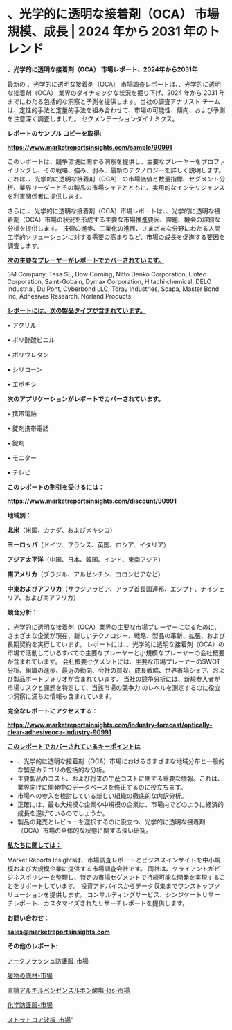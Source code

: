 # 、光学的に透明な接着剤（OCA） 市場規模、成長 | 2024 年から 2031 年のトレンド

<strong>、光学的に透明な接着剤（OCA） 市場レポート、2024年から2031年</strong>

最新の 、光学的に透明な接着剤（OCA） 市場調査レポートは、、光学的に透明な接着剤（OCA） 業界のダイナミックな状況を掘り下げ、2024 年から 2031 年までにわたる包括的な洞察と予測を提供します。当社の調査アナリスト チームは、定性的手法と定量的手法を組み合わせて、市場の可能性、傾向、および予測を注意深く調査しました。 セグメンテーションダイナミクス。



<strong>レポートのサンプル コピーを取得:</strong> <a href=https://www.marketreportsinsights.com/sample/90991>

<strong><u>https://www.marketreportsinsights.com/sample/90991</u></strong></a>

このレポートは、競争環境に関する洞察を提供し、主要なプレーヤーをプロファイリングし、その戦略、強み、弱み、最新のテクノロジーを詳しく説明します。 これは、、光学的に透明な接着剤（OCA） の市場価値と数量指標、セグメント分析、業界リーダーとその製品の市場シェアとともに、実用的なインテリジェンスを利害関係者に提供します。

さらに、、光学的に透明な接着剤（OCA）市場レポートは、、光学的に透明な接着剤（OCA）市場の状況を形成する主要な市場推進要因、課題、機会の詳細な分析を提供します。 技術の進歩、工業化の進展、さまざまな分野にわたる人間工学的ソリューションに対する需要の高まりなど、市場の成長を促進する要因を調査します。



<strong><u>次の主要なプレーヤーがレポートでカバーされています。</u></strong>

3M Company, Tesa SE, Dow Corning, Nitto Denko Corporation, Lintec Corporation, Saint-Gobain, Dymax Corporation, Hitachi chemical, DELO Industrial, Du Pont, Cyberbond LLC, Toray Industries, Scapa, Master Bond Inc, Adhesives Research, Norland Products



<strong><u><b>レポートには、次の製品タイプが含まれています。</b></u></strong>

• アクリル

• ポリ酢酸ビニル

• ポリウレタン

• シリコーン

• エポキシ



<strong><b>次のアプリケーションがレポートでカバーされています。</b></strong>

• 携帯電話

• 錠剤携帯電話

• 錠剤

• モニター

• テレビ



<strong><b>このレポートの割引を受けるには：</b></strong><a href=https://www.marketreportsinsights.com/discount/90991>

<strong><u>https://www.marketreportsinsights.com/discount/90991</u></strong></a>



<strong>地域別：</strong>



<strong>北米</strong>（米国、カナダ、およびメキシコ）



<strong>ヨーロッパ</strong>（ドイツ、フランス、英国、ロシア、イタリア）



<strong>アジア太平洋</strong>（中国、日本、韓国、インド、東南アジア）



<strong>南アメリカ</strong>（ブラジル、アルゼンチン、コロンビアなど）



<strong>中東およびアフリカ</strong>（サウジアラビア、アラブ首長国連邦、エジプト、ナイジェリア、および南アフリカ）



<strong>競合分析：</strong>

、光学的に透明な接着剤（OCA）業界の主要な市場プレーヤーになるために、さまざまな企業が現在、新しいテクノロジー、戦略、製品の革新、拡張、および長期契約を実行しています。 レポートには、、光学的に透明な接着剤（OCA）の市場で活動しているすべての主要なプレーヤーと小規模なプレーヤーの会社概要が含まれています。 会社概要セグメントには、主要な市場プレーヤーのSWOT分析、組織の進歩、最近の動向、会社の買収、成長戦略、世界市場シェア、および製品ポートフォリオが含まれています。 当社の競争分析には、新規参入者が市場リスクと課題を特定して、当該市場の競争力 のレベルを測定するのに役立つ洞察に満ちた情報も含まれています。



<strong>完全なレポートにアクセスする</strong>：

<a href=https://www.marketreportsinsights.com/industry-forecast/optically-clear-adhesiveoca-industry-90991>

<strong><u>https://www.marketreportsinsights.com/industry-forecast/optically-clear-adhesiveoca-industry-90991</u></strong></a>



<strong><u><b>このレポートでカバーされているキーポイントは</b></u></strong>
<ul>
  <li>、光学的に透明な接着剤（OCA）市場におけるさまざまな地域分布と一般的な製品カテゴリの包括的な分析。</li>
  <li>主要製品のコスト、および将来の生産コストに関する重要な情報。これは、業界向けに開発中のデータベースを修正するのに役立ちます。</li>
  <li>市場への参入を検討している新しい組織の徹底的な内訳分析。</li>
  <li>正確には、最も大規模な企業や中規模の企業は、市場内でどのように経済的成長を遂げているのでしょうか。</li>
  <li>製品の発売とレビューを選択するのに役立つ、光学的に透明な接着剤（OCA）市場の全体的な状態に関する深い研究。</li>
</ul>


<strong><u><b>私たちに関しては：</b></u></strong>

Market Reports Insightsは、市場調査レポートとビジネスインサイトを中小規模および大規模企業に提供する市場調査会社です。 同社は、クライアントがビジネスポリシーを整理し、特定の市場セグメントで持続可能な開発を実現することをサポートしています。 投資アドバイスからデータ収集までワンストップソリューションを提供します。 コンサルティングサービス、シンジケートリサーチレポート、カスタマイズされたリサーチレポートを提供します。



<strong><b>お問い合わせ</b></strong>：

<a href=mailto:sales@marketreportsinsights.com>

<strong><u>sales@marketreportsinsights.com</u></strong></a>



<strong>その他のレポート:</strong>

<a href=https://www.linkedin.com/pulse/アークフラッシュ防護服-市場-2023-swot-分析と最新イノベーション-q8yif/>アークフラッシュ防護服-市場</a>

<a href=https://www.linkedin.com/pulse/履物の底材-市場-2023-新興市場-将来の動向と市場需要-2030-pqjjf/>履物の底材-市場</a>

<a href=https://www.linkedin.com/pulse/直鎖アルキルベンゼンスルホン酸塩-las-市場-2023-最新の-cagr-bgo7f/>直鎖アルキルベンゼンスルホン酸塩-las-市場</a>

<a href=https://www.linkedin.com/pulse/化学防護服-市場-2023-収益と成長ドライバー-2030-analytics-achievers-24-analysis-1zonf/>化学防護服-市場</a>

<a href=https://www.linkedin.com/pulse/ストラトコア波板-市場-2023-年のダイナミクスとビジネストレンド-2030-a8olf/>ストラトコア波板-市場</a>"
